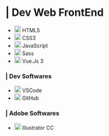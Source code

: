# | Dev Web FrontEnd
* <img src="https://github.com/douglas-moura/douglas-moura/assets/100165194/2eeae4f5-bc7b-4e5d-ae63-9161000c97da" width="18"> HTML5
* <img src="https://github.com/douglas-moura/douglas-moura/assets/100165194/ad984cfc-e5f7-4525-890c-0c13c2117810" width="18"> CSS3
* <img src="https://github.com/douglas-moura/douglas-moura/assets/100165194/fe6144aa-d99b-4c86-b3b5-06b878c57a52" width="18"> JavaScript
* <img src="https://github.com/douglas-moura/douglas-moura/assets/100165194/ba1abbd2-28d4-498b-a886-8647dc918551" width="18"> Sass
* <img src="https://github.com/douglas-moura/douglas-moura/assets/100165194/f539ffa6-6099-4e9a-8196-637ce35e413e" width="18"> Vue.Js 3

### | Dev Softwares
* <img src="https://github.com/douglas-moura/douglas-moura/assets/100165194/6bd08354-0d79-4c6d-956e-1a09a26d3634" width="18"> VSCode
* <img src="https://github.com/douglas-moura/douglas-moura/assets/100165194/b14167bd-c591-4c77-927a-c24a10e7bf5f" width="18"> GitHub

### | Adobe Softwares
* <img src="https://github.com/douglas-moura/douglas-moura/assets/100165194/e2aef7bb-281d-4ccf-9919-c714f2590a4a" width="18"> Illustrator CC
